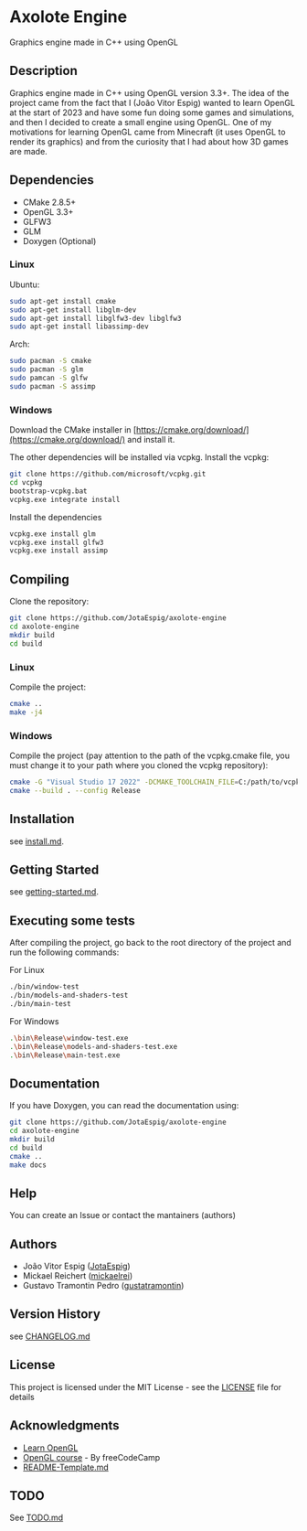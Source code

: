 # Axolote Engine

Graphics engine made in C++ using OpenGL

## Description

Graphics engine made in C++ using OpenGL version 3.3+. The idea of the project came from the fact that I (João Vitor Espig) wanted to learn OpenGL at the start of 2023 and have some fun doing some games and simulations, and then I decided to create a small engine using OpenGL. One of my motivations for learning OpenGL came from Minecraft (it uses OpenGL to render its graphics) and from the curiosity that I had about how 3D games are made.

## Dependencies

* CMake 2.8.5+
* OpenGL 3.3+
* GLFW3
* GLM
* Doxygen (Optional)

### Linux

Ubuntu:
```bash
sudo apt-get install cmake
sudo apt-get install libglm-dev
sudo apt-get install libglfw3-dev libglfw3
sudo apt-get install libassimp-dev
```

Arch:
```bash
sudo pacman -S cmake
sudo pacman -S glm
sudo pamcan -S glfw
sudo pacman -S assimp
```

### Windows

Download the CMake installer in [https://cmake.org/download/](https://cmake.org/download/)
and install it.

The other dependencies will be installed via vcpkg.
Install the vcpkg:
```bash
git clone https://github.com/microsoft/vcpkg.git
cd vcpkg
bootstrap-vcpkg.bat
vcpkg.exe integrate install
```

Install the dependencies
```bash
vcpkg.exe install glm
vcpkg.exe install glfw3
vcpkg.exe install assimp
```

## Compiling

Clone the repository:
```bash
git clone https://github.com/JotaEspig/axolote-engine
cd axolote-engine
mkdir build
cd build
```

### Linux

Compile the project:
```bash
cmake ..
make -j4
```

### Windows

Compile the project (pay attention to the path of the vcpkg.cmake file,
you must change it to your path where you cloned the vcpkg repository):
```bash
cmake -G "Visual Studio 17 2022" -DCMAKE_TOOLCHAIN_FILE=C:/path/to/vcpkg/scripts/buildsystems/vcpkg.cmake ..
cmake --build . --config Release
```

## Installation

see [install.md](install.md).

## Getting Started

see [getting-started.md](getting-started.md).

## Executing some tests

After compiling the project, go back to the root directory of the project and
run the following commands:

For Linux
```bash
./bin/window-test
./bin/models-and-shaders-test
./bin/main-test
```

For Windows
```bash
.\bin\Release\window-test.exe
.\bin\Release\models-and-shaders-test.exe
.\bin\Release\main-test.exe
```

## Documentation

If you have Doxygen, you can read the documentation using:
```bash
git clone https://github.com/JotaEspig/axolote-engine
cd axolote-engine
mkdir build
cd build
cmake ..
make docs
```

## Help

You can create an Issue or contact the mantainers (authors)

## Authors

 * João Vitor Espig ([JotaEspig](https://github.com/JotaEspig))
 * Mickael Reichert ([mickaelrei](https://github.com/mickaelrei))
 * Gustavo Tramontin Pedro ([gustatramontin](https://github.com/gustatramontin))

## Version History

see [CHANGELOG.md](CHANGELOG.md)

## License

This project is licensed under the MIT License - see the [LICENSE](LICENSE) file for details

## Acknowledgments

* [Learn OpenGL](https://github.com/JoeyDeVries/LearnOpenGL)
* [OpenGL course](https://www.youtube.com/watch?v=45MIykWJ-C4&ab_channel=freeCodeCamp.org) - By freeCodeCamp
* [README-Template.md](https://gist.github.com/DomPizzie/7a5ff55ffa9081f2de27c315f5018afc)

## TODO

See [TODO.md](TODO.md)
